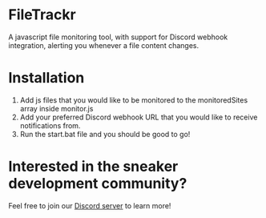 # FileTrackr
 A javascript file monitoring tool, with support for Discord webhook integration, alerting you whenever a file content changes. 
# Installation
1. Add js files that you would like to be monitored to the monitoredSites array inside monitor.js 
2. Add your preferred Discord webhook URL that you would like to receive notifications from.
3. Run the start.bat file and you should be good to go!
# Interested in the sneaker development community?
Feel free to join our [Discord server](https://discord.gg/Y3HHftg) to learn more!
